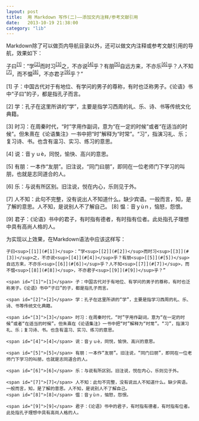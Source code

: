 ```yaml
---
layout: post
title:  用 Markdown 写作(二)——添加文内注释/参考文献引用
date:   2013-10-19 21:38:00
category: "lib"
---
```


<span id="tagline">
Markdown除了可以做页内导航目录以外，还可以做文内注释或参考文献引用的导航，效果如下：
</span>

子曰<sup>[[1]](#[1])</sup>：“学<sup>[[2]](#[2])</sup>而时习<sup>[[3]](#[3])</sup>之，不亦说<sup>[[4]](#[4])</sup>乎？有朋<sup>[[5]](#[5])</sup>自远方来，不亦乐<sup>[[6]](#[6])</sup>乎？人不知<sup>[[7]](#[7])</sup>，而不愠<sup>[[8]](#[8])</sup>，不亦君子<sup>[[9]](#[9])</sup>乎？”

<span id="[1]">[1]</span> 子：中国古代对于有地位、有学问的男子的尊称，有时也泛称男子。《论语》书中“子曰”的子，都是指孔子而言。

<span id="[2]">[2]</span> 学：孔子在这里所讲的“学”，主要是指学习西周的礼、乐、诗、书等传统文化典籍。

<span id="[3]">[3]</span> 时习：在周秦时代，“时”字用作副词，意为“在一定的时候”或者“在适当的时候”。但朱熹在《论语集注》一书中把“时”解释为“时常”。“习”，指演习礼、乐；复习诗、书。也含有温习、实习、练习的意思。

<span id="[4]">[4]</span> 说：音ｙｕè，同悦，愉快、高兴的意思。
 
<span id="[5]">[5]</span> 有朋：一本作“友朋”。旧注说，“同门曰朋”，即同在一位老师门下学习的叫朋，也就是志同道合的人。

<span id="[6]">[6]</span> 乐：与说有所区别。旧注说，悦在内心，乐则见于外。 

<span id="[7]">[7]</span> 人不知：此句不完整，没有说出人不知道什么。缺少宾语。一般而言，知，是了解的意思。人不知，是说别人不了解自己。
<span id="[8]">[8]</span> 愠：音ｙùｎ，恼怒，怨恨。
 
<span id="[9]">[9]</span> 君子：《论语》书中的君子，有时指有德者，有时指有位者。此处指孔子理想中具有高尚人格的人。

为实现以上效果，在Markdown语法中应该这样写：

    子曰<sup>[[1]](#[1])</sup>：“学<sup>[[2]](#[2])</sup>而时习<sup>[[3]](#[3])</sup>之，不亦说<sup>[[4]](#[4])</sup>乎？有朋<sup>[[5]](#[5])</sup>自远方来，不亦乐<sup>[[6]](#[6])</sup>乎？人不知<sup>[[7]](#[7])</sup>，而不愠<sup>[[8]](#[8])</sup>，不亦君子<sup>[[9]](#[9])</sup>乎？”
    
    <span id="[1]">[1]</span> 子：中国古代对于有地位、有学问的男子的尊称，有时也泛称男子。《论语》书中“子曰”的子，都是指孔子而言。
    
    <span id="[2]">[2]</span> 学：孔子在这里所讲的“学”，主要是指学习西周的礼、乐、诗、书等传统文化典籍。
    
    <span id="[3]">[3]</span> 时习：在周秦时代，“时”字用作副词，意为“在一定的时候”或者“在适当的时候”。但朱熹在《论语集注》一书中把“时”解释为“时常”。“习”，指演习礼、乐；复习诗、书。也含有温习、实习、练习的意思。
    
    <span id="[4]">[4]</span> 说：音ｙｕè，同悦，愉快、高兴的意思。
     
    <span id="[5]">[5]</span> 有朋：一本作“友朋”。旧注说，“同门曰朋”，即同在一位老师门下学习的叫朋，也就是志同道合的人。
    
    <span id="[6]">[6]</span> 乐：与说有所区别。旧注说，悦在内心，乐则见于外。 
    
    <span id="[7]">[7]</span> 人不知：此句不完整，没有说出人不知道什么。缺少宾语。一般而言，知，是了解的意思。人不知，是说别人不了解自己。
    <span id="[8]">[8]</span> 愠：音ｙùｎ，恼怒，怨恨。
     
    <span id="[9]">[9]</span> 君子：《论语》书中的君子，有时指有德者，有时指有位者。此处指孔子理想中具有高尚人格的人。